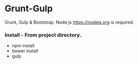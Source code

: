 # Grunt-Gulp
Grunt, Gulp & Bootstrap. Node.js <https://nodejs.org> is required. 

### Install - From project directory.
* npm install
* bower install
* gulp
